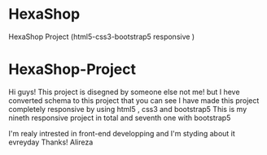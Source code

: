 # HexaShop
HexaShop Project (html5-css3-bootstrap5 responsive )
# HexaShop-Project
Hi guys! This project is disegned by someone else not me! but I heve converted schema to this project that you can see 
I have made this project completely responsive by using html5 , css3 and bootstrap5 
This is my nineth responsive project in total and seventh one with bootstrap5

I'm realy intrested in front-end developping and I'm styding about it evreyday Thanks! Alireza
